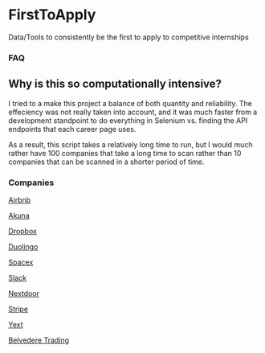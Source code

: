 # FirstToApply
Data/Tools to consistently be the first to apply to competitive internships


### FAQ

## Why is this so computationally intensive?

I tried to a make this project a balance of both quantity and reliability.  The effeciency was not really taken into account, and it was much faster from a development standpoint to do everything in Selenium vs. finding the API endpoints that each career page uses.

As a result, this script takes a relatively long time to run, but I would much rather have 100 companies that take a long time to scan rather than 10 companies that can be scanned in a shorter period of time.  

### Companies

[Airbnb](https://careers.airbnb.com/university/)

[Akuna](https://akunacapital.com/careers#careers)

[Dropbox](https://www.dropbox.com/jobs/teams/eng_university_grads#open-positions)

[Duolingo](https://www.duolingo.com/jobs)

[Spacex](https://www.spacex.com/careers/list)

[Slack](https://slack.com/careers/university-recruiting#openings)

[Nextdoor](https://nextdoor.com/jobs/)

[Stripe](https://stripe.com/jobs/search?s=intern)

[Yext](https://www.yext.com/careers/open-positions/)

[Belvedere Trading](https://belvederetrading.applicantstack.com/x/openings)